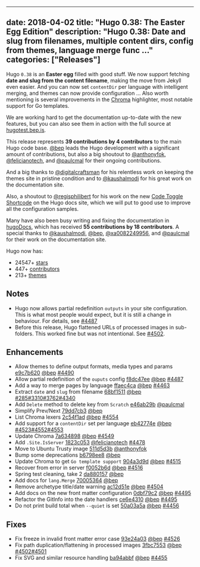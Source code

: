
---
date: 2018-04-02
title: "Hugo 0.38: The Easter Egg Edition"
description: "Hugo 0.38: Date and slug from filenames, multiple content dirs, config from themes, language merge func …"
categories: ["Releases"]
---

Hugo `0.38` is an **Easter egg** filled with good stuff. We now support fetching **date and slug from the content filename**, making the move from Jekyll even easier. And you can now set `contentDir` per language with intelligent merging, and themes can now provide configuration ...  Also worth mentioning is several improvements in the [Chroma](https://github.com/alecthomas/chroma) highlighter, most notable support for Go templates.

We are working hard to get the documentation up-to-date with the new features, but you can also see them in action with the full source at [hugotest.bep.is](http://hugotest.bep.is/).

This release represents **39 contributions by 4 contributors** to the main Hugo code base.
[@bep](https://github.com/bep) leads the Hugo development with a significant amount of contributions, but also a big shoutout to [@anthonyfok](https://github.com/anthonyfok), [@felicianotech](https://github.com/felicianotech), and [@paulcmal](https://github.com/paulcmal) for their ongoing contributions.

And a big thanks to [@digitalcraftsman](https://github.com/digitalcraftsman) for his relentless work on keeping the themes site in pristine condition and to [@kaushalmodi](https://github.com/kaushalmodi) for his great work on the documentation site.

Also, a shoutout to [@regisphilibert](https://github.com/regisphilibert) for his work on the new [Code Toggle Shortcode](https://gohugo.io/getting-started/code-toggle/) on the Hugo docs site, which we will put to good use to improve all the configuration samples.

Many have also been busy writing and fixing the documentation in [hugoDocs](https://github.com/gohugoio/hugoDocs), 
which has received **55 contributions by 18 contributors**. A special thanks to [@kaushalmodi](https://github.com/kaushalmodi), [@bep](https://github.com/bep), [@xa0082249956](https://github.com/xa0082249956), and [@paulcmal](https://github.com/paulcmal) for their work on the documentation site.


Hugo now has:

* 24547+ [stars](https://github.com/gohugoio/hugo/stargazers)
* 447+ [contributors](https://github.com/gohugoio/hugo/graphs/contributors)
* 213+ [themes](http://themes.gohugo.io/)

## Notes

* Hugo now allows partial redefinition `outputs` in your site configuration. This is what most people would expect, but it is still a change in behaviour. For details, see [#4487](https://github.com/gohugoio/hugo/issues/4487)
* Before this release, Hugo flattened URLs of processed images in sub-folders. This worked fine but was not intentional. See [#4502](https://github.com/gohugoio/hugo/issues/4502).

## Enhancements

* Allow themes to define output formats, media types and params [e9c7b620](https://github.com/gohugoio/hugo/commit/e9c7b6205f94a7edac0e0df2cd18d1456cb26a06) [@bep](https://github.com/bep) [#4490](https://github.com/gohugoio/hugo/issues/4490)
* Allow partial redefinition of the `ouputs` config [f8dc47ee](https://github.com/gohugoio/hugo/commit/f8dc47eeffa847fd0b51e376da355e3d957848a6) [@bep](https://github.com/bep) [#4487](https://github.com/gohugoio/hugo/issues/4487)
* Add a way to merge pages by language [ffaec4ca](https://github.com/gohugoio/hugo/commit/ffaec4ca8c4c6fd05b195879ccd65acf2fd5a6ac) [@bep](https://github.com/bep) [#4463](https://github.com/gohugoio/hugo/issues/4463)
* Extract `date` and `slug` from filename [68bf1511](https://github.com/gohugoio/hugo/commit/68bf1511f2be39b6576d882d071196e477c72c9f) [@bep](https://github.com/bep) [#285](https://github.com/gohugoio/hugo/issues/285)[#3310](https://github.com/gohugoio/hugo/issues/3310)[#3762](https://github.com/gohugoio/hugo/issues/3762)[#4340](https://github.com/gohugoio/hugo/issues/4340)
* Add `Delete` method to delete key from `Scratch` [e46ab29b](https://github.com/gohugoio/hugo/commit/e46ab29bd24caa9e2cfa51f24ba15037750850d6) [@paulcmal](https://github.com/paulcmal) 
* Simplify Prev/Next [79dd7cb3](https://github.com/gohugoio/hugo/commit/79dd7cb31a941d7545df33b938ca3ed46593ddfd) [@bep](https://github.com/bep) 
* List Chroma lexers [2c54f1ad](https://github.com/gohugoio/hugo/commit/2c54f1ad48fe2a2f7504117d351d45abc89dcb1f) [@bep](https://github.com/bep) [#4554](https://github.com/gohugoio/hugo/issues/4554)
* Add support for a `contentDir` set per language [eb42774e](https://github.com/gohugoio/hugo/commit/eb42774e587816b1fbcafbcea59ed65df703882a) [@bep](https://github.com/bep) [#4523](https://github.com/gohugoio/hugo/issues/4523)[#4552](https://github.com/gohugoio/hugo/issues/4552)[#4553](https://github.com/gohugoio/hugo/issues/4553)
* Update Chroma [7a634898](https://github.com/gohugoio/hugo/commit/7a634898c359a6af0da52be17df07cae97c7937c) [@bep](https://github.com/bep) [#4549](https://github.com/gohugoio/hugo/issues/4549)
* Add `.Site.IsServer` [1823c053](https://github.com/gohugoio/hugo/commit/1823c053c8900cb6ee53b8e5c02939c7398e34dd) [@felicianotech](https://github.com/felicianotech) [#4478](https://github.com/gohugoio/hugo/issues/4478)
* Move to Ubuntu Trusty image [511d5d3b](https://github.com/gohugoio/hugo/commit/511d5d3b7681cb76822098f430ed6862232ca529) [@anthonyfok](https://github.com/anthonyfok) 
* Bump some deprecations [b6798ee8](https://github.com/gohugoio/hugo/commit/b6798ee8676c48f86b0bd8581ea244f4be4ef3fa) [@bep](https://github.com/bep) 
* Update Chroma to get `Go template support` [904a3d9d](https://github.com/gohugoio/hugo/commit/904a3d9ddf523d452d04d0b5814503e0ff17bd2e) [@bep](https://github.com/bep) [#4515](https://github.com/gohugoio/hugo/issues/4515)
* Recover from error in server [f0052b6d](https://github.com/gohugoio/hugo/commit/f0052b6d0f8e113a50aeb6cd7bd34555dbf34a00) [@bep](https://github.com/bep) [#4516](https://github.com/gohugoio/hugo/issues/4516)
* Spring test cleaning, take 2 [da880157](https://github.com/gohugoio/hugo/commit/da88015776645cc68b96e8b94030c95905df53ae) [@bep](https://github.com/bep) 
* Add docs for `lang.Merge` [70005364](https://github.com/gohugoio/hugo/commit/70005364a245ea3bc59c74192e1f4c56cb6879cf) [@bep](https://github.com/bep) 
* Remove archetype title/date warning [ac12d51e](https://github.com/gohugoio/hugo/commit/ac12d51e7ea3a0ffb7d8053a10b6bf6acf1235ae) [@bep](https://github.com/bep) [#4504](https://github.com/gohugoio/hugo/issues/4504)
* Add docs on the new front matter configuration [0dbf79c2](https://github.com/gohugoio/hugo/commit/0dbf79c2f8cd5b1a5c91c04a8d677f956b0b8fe8) [@bep](https://github.com/bep) [#4495](https://github.com/gohugoio/hugo/issues/4495)
* Refactor the GitInfo into the date handlers [ce6e4310](https://github.com/gohugoio/hugo/commit/ce6e4310febf5659392a41b543594382441f3681) [@bep](https://github.com/bep) [#4495](https://github.com/gohugoio/hugo/issues/4495)
* Do not print build total when `--quiet` is set [50a03a5a](https://github.com/gohugoio/hugo/commit/50a03a5acc7c200c795590c3f4b964fdc56085f2) [@bep](https://github.com/bep) [#4456](https://github.com/gohugoio/hugo/issues/4456)

## Fixes

* Fix freeze in invalid front matter error case [93e24a03](https://github.com/gohugoio/hugo/commit/93e24a03ce98d3212a2d49ad04739141229d0809) [@bep](https://github.com/bep) [#4526](https://github.com/gohugoio/hugo/issues/4526)
* Fix path duplication/flattening in processed images [3fbc7553](https://github.com/gohugoio/hugo/commit/3fbc75534d1acda2be1c597aa77c919d3a02659d) [@bep](https://github.com/bep) [#4502](https://github.com/gohugoio/hugo/issues/4502)[#4501](https://github.com/gohugoio/hugo/issues/4501)
* Fix SVG and similar resource handling [ba94abbf](https://github.com/gohugoio/hugo/commit/ba94abbf5dd90f989242af8a7027d67a572a6128) [@bep](https://github.com/bep) [#4455](https://github.com/gohugoio/hugo/issues/4455)




